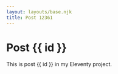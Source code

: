 ```yaml
---
layout: layouts/base.njk
title: Post 12361
---
```


# Post {{ id }}

This is post {{ id }} in my Eleventy project.
